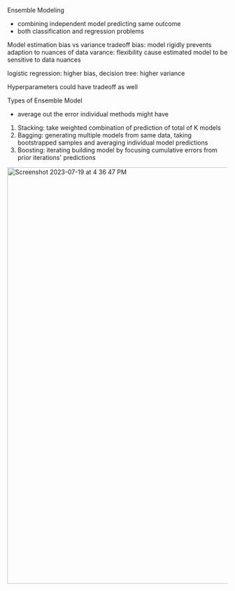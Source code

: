 Ensemble Modeling 
- combining independent model predicting same outcome
- both classification and regression problems

Model estimation bias vs variance tradeoff 
bias: model rigidly prevents adaption to nuances of data
varance: flexibility cause estimated model to be sensitive to data nuances

logistic regression: higher bias, decision tree: higher variance

Hyperparameters could have tradeoff as well 

Types of Ensemble Model
- average out the error individual methods might have
1. Stacking: take weighted combination of prediction of total of K models
2. Bagging: generating multiple models from same data, taking bootstrapped samples and averaging individual model predictions
3. Boosting: iterating building model by focusing cumulative errors from prior iterations' predictions
  
<img width="949" alt="Screenshot 2023-07-19 at 4 36 47 PM" src="https://github.com/michellekimgit/BreakThroughAI_note/assets/94397733/a3c78b8d-c648-482a-bdd0-2d52a748137e">

